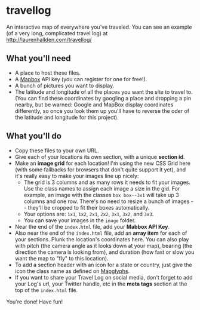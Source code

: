 # travellog
An interactive map of everywhere you've traveled. You can see an example (of a very long, complicated travel log) at http://laurenhallden.com/travellog/

## What you'll need

- A place to host these files.
- A [Mapbox](https://www.mapbox.com/) API key (you can register for one for free!).
- A bunch of pictures you want to display.
- The latitude and longitude of all the places you want the site to travel to. (You can find these coordinates by googling a place and dropping a pin nearby, but be warned: Google and MapBox display coordinates differently, so once you look them up you'll have to reverse the oder of the latitude and longitude for this project).

## What you'll do
- Copy these files to your own URL.
- Give each of your locations its own section, with a unique **section id**.
- Make an **image grid** for each location! I'm using the new CSS Grid here (with some fallbacks for browsers that don't quite support it yet), and it's really easy to make your images line up nicely:
    - The grid is 3 columns and as many rows it needs to fit your images. Use the class names to assign each image a size in the gid. For example, an image with the classes `box box--3x1` will take up 3 columns and one row. There's no need to resize a bunch of images -- they'll be cropped to fit their boxes automatically.
    - Your options are: `1x1`, `1x2`, `2x1`, `2x2`, `3x1`, `3x2`, and `3x3`.
    - You can save your images in the `image` folder.
- Near the end of the `index.html` file, add your **Mabbox API Key**.
- Also near the end of the `index.html` file, add an **array item** for each of your sections. Plunk the location's coordinates here. You can also play with pitch (the camera angle as it looks down at your map), bearing (the direction the camera is looking from), and duration (how fast or slow you want the map to "fly" to this location).
- To add a section header with an icon for a state or country, just give the icon the class name as defined on [Mapglyphs](http://mapglyphs.com/cheatsheet).
- If you want to share your Travel Log on social media, don't forget to add your Log's url, your Twitter handle, etc in the **meta tags** section at the top of the `index.html` file.

You're done! Have fun!
